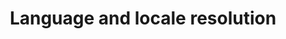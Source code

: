 ---
layout: default
title: Language and locale resolution
parent: Localization
grand_parent: App resources
nav_order: 4
---